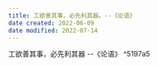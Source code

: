 ```yaml
---
title: 工欲善其事，必先利其器。--《论语》
date created: 2022-06-09
date modified: 2022-07-14
---
```


工欲善其事，必先利其器 --《论语》 ^5197a5
